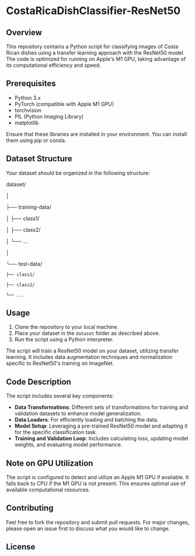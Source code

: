 # CostaRicaDishClassifier-ResNet50

## Overview
This repository contains a Python script for classifying images of Costa Rican dishes using a transfer learning approach with the ResNet50 model. The code is optimized for running on Apple's M1 GPU, taking advantage of its computational efficiency and speed.

## Prerequisites
- Python 3.x
- PyTorch (compatible with Apple M1 GPU)
- torchvision
- PIL (Python Imaging Library)
- matplotlib

Ensure that these libraries are installed in your environment. You can install them using pip or conda.

## Dataset Structure
Your dataset should be organized in the following structure:

dataset/  

│  

├── training-data/  

│   ├── class1/  

│   ├── class2/  

│   └── ...  

│  

└── test-data/  

    ├── class1/  

    ├── class2/  

    └── ...  


## Usage
1. Clone the repository to your local machine.
2. Place your dataset in the `dataset` folder as described above.
3. Run the script using a Python interpreter.

The script will train a ResNet50 model on your dataset, utilizing transfer learning. It includes data augmentation techniques and normalization specific to ResNet50's training on ImageNet.

## Code Description
The script includes several key components:
- **Data Transformations**: Different sets of transformations for training and validation datasets to enhance model generalization.
- **Data Loaders**: For efficiently loading and batching the data.
- **Model Setup**: Leveraging a pre-trained ResNet50 model and adapting it for the specific classification task.
- **Training and Validation Loop**: Includes calculating loss, updating model weights, and evaluating model performance.

## Note on GPU Utilization
The script is configured to detect and utilize an Apple M1 GPU if available. It falls back to CPU if the M1 GPU is not present. This ensures optimal use of available computational resources.

## Contributing
Feel free to fork the repository and submit pull requests. For major changes, please open an issue first to discuss what you would like to change.

## License